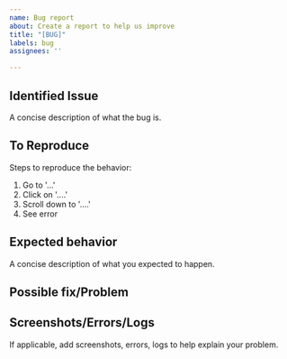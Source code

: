 ```yaml
---
name: Bug report
about: Create a report to help us improve
title: "[BUG]"
labels: bug
assignees: ''

---
```


## Identified Issue
A concise description of what the bug is.

## To Reproduce
Steps to reproduce the behavior:
1. Go to '...'
2. Click on '....'
3. Scroll down to '....'
4. See error

## Expected behavior
A concise description of what you expected to happen.

## Possible fix/Problem

## Screenshots/Errors/Logs
If applicable, add screenshots, errors, logs to help explain your problem.
